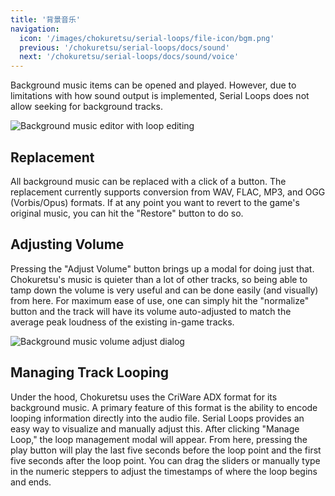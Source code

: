```yaml
---
title: '背景音乐'
navigation:
  icon: '/images/chokuretsu/serial-loops/file-icon/bgm.png'
  previous: '/chokuretsu/serial-loops/docs/sound'
  next: '/chokuretsu/serial-loops/docs/sound/voice'
---
```


Background music items can be opened and played. However, due to limitations with how sound output is implemented, Serial Loops does not allow
seeking for background tracks. 

![Background music editor with loop editing](/images/chokuretsu/serial-loops/bgm-loop-editing.png)

## Replacement
All background music can be replaced with a click of a button. The replacement currently supports conversion from WAV, FLAC, MP3, and OGG (Vorbis/Opus) formats.
If at any point you want to revert to the game's original music, you can hit the "Restore" button to do so.

## Adjusting Volume
Pressing the "Adjust Volume" button brings up a modal for doing just that. Chokuretsu's music is quieter than a lot of other tracks, so being able to tamp
down the volume is very useful and can be done easily (and visually) from here. For maximum ease of use, one can simply hit the "normalize" button and the
track will have its volume auto-adjusted to match the average peak loudness of the existing in-game tracks.

![Background music volume adjust dialog](/images/chokuretsu/serial-loops/bgm-volume-editing.png)

## Managing Track Looping
Under the hood, Chokuretsu uses the CriWare ADX format for its background music. A primary feature of this format is the ability to encode looping
information directly into the audio file. Serial Loops provides an easy way to visualize and manually adjust this. After clicking "Manage Loop," the
loop management modal will appear. From here, pressing the play button will play the last five seconds before the loop point and the first five seconds
after the loop point. You can drag the sliders or manually type in the numeric steppers to adjust the timestamps of where the loop begins and ends.